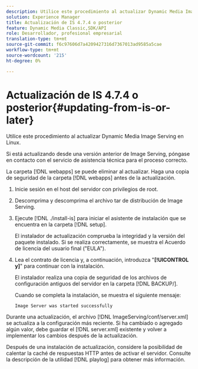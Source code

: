 ```yaml
---
description: Utilice este procedimiento al actualizar Dynamic Media Image Serving en Linux.
solution: Experience Manager
title: Actualización de IS 4.7.4 o posterior
feature: Dynamic Media Classic,SDK/API
role: Desarrollador, profesional empresarial
translation-type: tm+mt
source-git-commit: f6c97606d7a4209427316d7367013ad9585a5cae
workflow-type: tm+mt
source-wordcount: '215'
ht-degree: 0%

---
```



# Actualización de IS 4.7.4 o posterior{#updating-from-is-or-later}

Utilice este procedimiento al actualizar Dynamic Media Image Serving en Linux.

Si está actualizando desde una versión anterior de Image Serving, póngase en contacto con el servicio de asistencia técnica para el proceso correcto.

La carpeta [!DNL webapps] se puede eliminar al actualizar. Haga una copia de seguridad de la carpeta [!DNL webapps] antes de la actualización.

1. Inicie sesión en el host del servidor con privilegios de root.
1. Descomprima y descomprima el archivo tar de distribución de Image Serving.
1. Ejecute [!DNL ./install-is] para iniciar el asistente de instalación que se encuentra en la carpeta [!DNL setup].

   El instalador de actualización comprueba la integridad y la versión del paquete instalado. Si se realiza correctamente, se muestra el Acuerdo de licencia del usuario final (&quot;EULA&quot;).
1. Lea el contrato de licencia y, a continuación, introduzca &quot;**[!UICONTROL y]**&quot; para continuar con la instalación.

   El instalador realiza una copia de seguridad de los archivos de configuración antiguos del servidor en la carpeta [!DNL BACKUP/].

   Cuando se completa la instalación, se muestra el siguiente mensaje:

   `Image Server was started successfully`

Durante una actualización, el archivo [!DNL ImageServing/conf/server.xml] se actualiza a la configuración más reciente. Si ha cambiado o agregado algún valor, debe guardar el [!DNL server.xml] existente y volver a implementar los cambios después de la actualización.

Después de una instalación de actualización, considere la posibilidad de calentar la caché de respuestas HTTP antes de activar el servidor. Consulte la descripción de la utilidad [!DNL playlog] para obtener más información.
